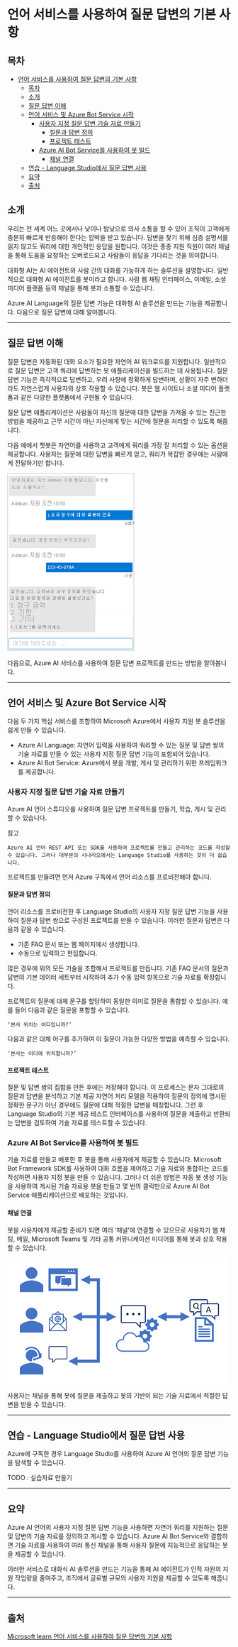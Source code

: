 # 언어 서비스를 사용하여 질문 답변의 기본 사항

## 목차
- [언어 서비스를 사용하여 질문 답변의 기본 사항](#언어-서비스를-사용하여-질문-답변의-기본-사항)
  - [목차](#목차)
  - [소개](#소개)
  - [질문 답변 이해](#질문-답변-이해)
  - [언어 서비스 및 Azure Bot Service 시작](#언어-서비스-및-azure-bot-service-시작)
    - [사용자 지정 질문 답변 기술 자료 만들기](#사용자-지정-질문-답변-기술-자료-만들기)
      - [질문과 답변 정의](#질문과-답변-정의)
      - [프로젝트 테스트](#프로젝트-테스트)
    - [Azure AI Bot Service를 사용하여 봇 빌드](#azure-ai-bot-service를-사용하여-봇-빌드)
      - [채널 연결](#채널-연결)
  - [연습 - Language Studio에서 질문 답변 사용](#연습---language-studio에서-질문-답변-사용)
  - [요약](#요약)
  - [출처](#출처)

## 소개

우리는 전 세계 어느 곳에서나 낮이나 밤낮으로 의사 소통을 할 수 있어 조직이 고객에게 충분히 빠르게 반응해야 한다는 압박을 받고 있습니다. 답변을 찾기 위해 심층 설명서를 읽지 않고도 쿼리에 대한 개인적인 응답을 원합니다. 이것은 종종 지원 직원이 여러 채널을 통해 도움을 요청하는 오버로드되고 사람들이 응답을 기다리는 것을 의미합니다.

대화형 AI는 AI 에이전트와 사람 간의 대화를 가능하게 하는 솔루션을 설명합니다. 일반적으로 대화형 AI 에이전트를 봇이라고 합니다. 사람 웹 채팅 인터페이스, 이메일, 소셜 미디어 플랫폼 등의 채널을 통해 봇과 소통할 수 있습니다.

Azure AI Language의 질문 답변 기능은 대화형 AI 솔루션을 만드는 기능을 제공합니다. 다음으로 질문 답변에 대해 알아봅니다.

---
## 질문 답변 이해

질문 답변은 자동화된 대화 요소가 필요한 자연어 AI 워크로드를 지원합니다. 일반적으로 질문 답변은 고객 쿼리에 답변하는 봇 애플리케이션을 빌드하는 데 사용됩니다. 질문 답변 기능은 즉각적으로 답변하고, 우려 사항에 정확하게 답변하며, 상황이 자주 변하더라도 자연스럽게 사용자와 상호 작용할 수 있습니다. 봇은 웹 사이트나 소셜 미디어 플랫폼과 같은 다양한 플랫폼에서 구현될 수 있습니다.

질문 답변 애플리케이션은 사람들이 자신의 질문에 대한 답변을 가져올 수 있는 친근한 방법을 제공하고 근무 시간이 아닌 자신에게 맞는 시간에 질문을 처리할 수 있도록 해줍니다.

다음 예에서 챗봇은 자연어를 사용하고 고객에게 쿼리를 가장 잘 처리할 수 있는 옵션을 제공합니다. 사용자는 질문에 대한 답변을 빠르게 얻고, 쿼리가 복잡한 경우에는 사람에게 전달하기만 합니다.

![](../img/bot.png)

다음으로, Azure AI 서비스를 사용하여 질문 답변 프로젝트를 만드는 방법을 알아봅니다.

---
## 언어 서비스 및 Azure Bot Service 시작

다음 두 가지 핵심 서비스를 조합하여 Microsoft Azure에서 사용자 지원 봇 솔루션을 쉽게 만들 수 있습니다.

 - Azure AI Language: 자연어 입력을 사용하여 쿼리할 수 있는 질문 및 답변 쌍의 기술 자료를 만들 수 있는 사용자 지정 질문 답변 기능이 포함되어 있습니다.
 - Azure AI Bot Service: Azure에서 봇을 개발, 게시 및 관리하기 위한 프레임워크를 제공합니다.

### 사용자 지정 질문 답변 기술 자료 만들기
Azure AI 언어 스튜디오를 사용하여 질문 답변 프로젝트를 만들기, 학습, 게시 및 관리할 수 있습니다.

참고
```
Azure AI 언어 REST API 또는 SDK를 사용하여 프로젝트를 만들고 관리하는 코드를 작성할 수 있습니다. 그러나 대부분의 시나리오에서는 Language Studio를 사용하는 것이 더 쉽습니다.
```
프로젝트를 만들려면 먼저 Azure 구독에서 언어 리소스를 프로비전해야 합니다.

#### 질문과 답변 정의

언어 리소스를 프로비전한 후 Language Studio의 사용자 지정 질문 답변 기능을 사용하여 질문과 답변 쌍으로 구성된 프로젝트를 만들 수 있습니다. 이러한 질문과 답변은 다음과 같을 수 있습니다.

 - 기존 FAQ 문서 또는 웹 페이지에서 생성합니다.
 - 수동으로 입력하고 편집합니다.

많은 경우에 위의 모든 기술을 조합해서 프로젝트를 만듭니다. 기존 FAQ 문서의 질문과 답변의 기본 데이터 세트부터 시작하여 추가 수동 입력 항목으로 기술 자료를 확장합니다.

프로젝트의 질문에 대체 문구를 할당하여 동일한 의미로 질문을 통합할 수 있습니다. 예를 들어 다음과 같은 질문을 포함할 수 있습니다.

```
‘본사 위치는 어디입니까?’
```
다음과 같은 대체 어구를 추가하여 이 질문이 가능한 다양한 방법을 예측할 수 있습니다.
```
‘본사는 어디에 위치합니까?’
```

#### 프로젝트 테스트

질문 및 답변 쌍의 집합을 만든 후에는 저장해야 합니다. 이 프로세스는 문자 그대로의 질문과 답변을 분석하고 기본 제공 자연어 처리 모델을 적용하여 질문의 정의에 명시된 정확한 문구가 아닌 경우에도 질문에 대해 적절한 답변을 매칭합니다. 그런 후 Language Studio의 기본 제공 테스트 인터페이스를 사용하여 질문을 제출하고 반환되는 답변을 검토하여 기술 자료를 테스트할 수 있습니다.

### Azure AI Bot Service를 사용하여 봇 빌드

기술 자료를 만들고 배포한 후 봇을 통해 사용자에게 제공할 수 있습니다. Microsoft Bot Framework SDK를 사용하여 대화 흐름을 제어하고 기술 자료와 통합하는 코드를 작성하면 사용자 지정 봇을 만들 수 있습니다. 그러나 더 쉬운 방법은 자동 봇 생성 기능을 사용하여 게시된 기술 자료용 봇을 만들고 몇 번의 클릭만으로 Azure AI Bot Service 애플리케이션으로 배포하는 것입니다.

#### 채널 연결

봇을 사용자에게 제공할 준비가 되면 여러 ‘채널’에 연결할 수 있으므로 사용자가 웹 채팅, 메일, Microsoft Teams 및 기타 공통 커뮤니케이션 미디어를 통해 봇과 상호 작용할 수 있습니다.

![](../img/bot-solution.png)

사용자는 채널을 통해 봇에 질문을 제출하고 봇의 기반이 되는 기술 자료에서 적절한 답변을 받을 수 있습니다.

---
## 연습 - Language Studio에서 질문 답변 사용
Azure에 구독한 경우 Language Studio를 사용하여 Azure AI 언어의 질문 답변 기능을 탐색할 수 있습니다.

TODO : 실습자료 만들기

---
## 요약

Azure AI 언어의 사용자 지정 질문 답변 기능을 사용하면 자연어 쿼리를 지원하는 질문 및 답변의 기술 자료를 정의하고 게시할 수 있습니다. Azure AI Bot Service와 결합하면 기술 자료를 사용하여 여러 통신 채널을 통해 사용자 질문에 지능적으로 응답하는 봇을 제공할 수 있습니다.

이러한 서비스로 대화식 AI 솔루션을 만드는 기능을 통해 AI 에이전트가 인적 자원의 지원 작업량을 줄여주고, 조직에서 글로벌 규모의 사용자 지원을 제공할 수 있도록 해줍니다.

---
## 출처
[Microsoft learn 언어 서비스를 사용하여 질문 답변의 기본 사항](https://learn.microsoft.com/ko-kr/training/modules/build-faq-chatbot-qna-maker-azure-bot-service/)